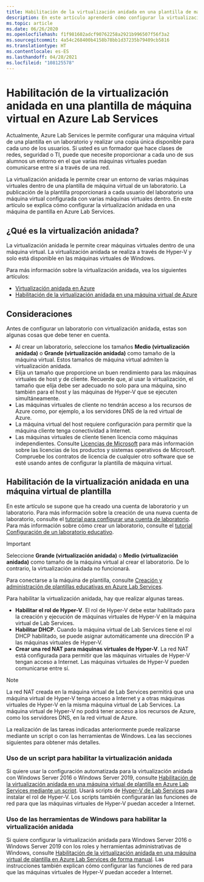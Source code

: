 ```yaml
---
title: Habilitación de la virtualización anidada en una plantilla de máquina virtual en Azure Lab Services | Microsoft Docs
description: En este artículo aprenderá cómo configurar la virtualización anidada en una máquina de plantilla en Azure Lab Services.
ms.topic: article
ms.date: 06/26/2020
ms.openlocfilehash: f1f981602adcf90762258a2921b996507f56f3a2
ms.sourcegitcommit: 4a54c268400b4158b78bb1d37235b79409cb5816
ms.translationtype: HT
ms.contentlocale: es-ES
ms.lasthandoff: 04/28/2021
ms.locfileid: "108125578"
---
```

# <a name="enable-nested-virtualization-on-a-template-virtual-machine-in-azure-lab-services"></a>Habilitación de la virtualización anidada en una plantilla de máquina virtual en Azure Lab Services

Actualmente, Azure Lab Services le permite configurar una máquina virtual de una plantilla en un laboratorio y realizar una copia única disponible para cada uno de los usuarios. Si usted es un formador que hace clases de redes, seguridad o TI, puede que necesite proporcionar a cada uno de sus alumnos un entorno en el que varias máquinas virtuales puedan comunicarse entre sí a través de una red.

La virtualización anidada le permite crear un entorno de varias máquinas virtuales dentro de una plantilla de máquina virtual de un laboratorio. La publicación de la plantilla proporcionará a cada usuario del laboratorio una máquina virtual configurada con varias máquinas virtuales dentro.  En este artículo se explica cómo configurar la virtualización anidada en una máquina de pantilla en Azure Lab Services.

## <a name="what-is-nested-virtualization"></a>¿Qué es la virtualización anidada?

La virtualización anidada le permite crear máquinas virtuales dentro de una máquina virtual. La virtualización anidada se realiza a través de Hyper-V y solo está disponible en las máquinas virtuales de Windows.

Para más información sobre la virtualización anidada, vea los siguientes artículos:

- [Virtualización anidada en Azure](https://azure.microsoft.com/blog/nested-virtualization-in-azure/)
- [Habilitación de la virtualización anidada en una máquina virtual de Azure](/virtualization/hyper-v-on-windows/user-guide/nested-virtualization)

## <a name="considerations"></a>Consideraciones

Antes de configurar un laboratorio con virtualización anidada, estas son algunas cosas que debe tener en cuenta.

- Al crear un laboratorio, seleccione los tamaños **Medio (virtualización anidada)** o **Grande (virtualización anidada)** como tamaño de la máquina virtual. Estos tamaños de máquina virtual admiten la virtualización anidada.
- Elija un tamaño que proporcione un buen rendimiento para las máquinas virtuales de host y de cliente.  Recuerde que, al usar la virtualización, el tamaño que elija debe ser adecuado no solo para una máquina, sino también para el host y las máquinas de Hyper-V que se ejecuten simultáneamente.
- Las máquinas virtuales de cliente no tendrán acceso a los recursos de Azure como, por ejemplo, a los servidores DNS de la red virtual de Azure.
- La máquina virtual del host requiere configuración para permitir que la máquina cliente tenga conectividad a Internet.
- Las máquinas virtuales de cliente tienen licencia como máquinas independientes. Consulte [Licencias de Microsoft](https://www.microsoft.com/licensing/default) para más información sobre las licencias de los productos y sistemas operativos de Microsoft. Compruebe los contratos de licencia de cualquier otro software que se esté usando antes de configurar la plantilla de máquina virtual.

## <a name="enable-nested-virtualization-on-a-template-vm"></a>Habilitación de la virtualización anidada en una máquina virtual de plantilla

En este artículo se supone que ha creado una cuenta de laboratorio y un laboratorio.  Para más información sobre la creación de una nueva cuenta de laboratorio, consulte el [tutorial para configurar una cuenta de laboratorio](tutorial-setup-lab-account.md). Para más información sobre cómo crear un laboratorio, consulte el [tutorial Configuración de un laboratorio educativo](tutorial-setup-classroom-lab.md).

>[!IMPORTANT]
>Seleccione **Grande (virtualización anidada)** o **Medio (virtualización anidada)** como tamaño de la máquina virtual al crear el laboratorio.  De lo contrario, la virtualización anidada no funcionará.  

Para conectarse a la máquina de plantilla, consulte [Creación y administración de plantillas educativas en Azure Lab Services](how-to-create-manage-template.md).

Para habilitar la virtualización anidada, hay que realizar algunas tareas.  

- **Habilitar el rol de Hyper-V**. El rol de Hyper-V debe estar habilitado para la creación y ejecución de máquinas virtuales de Hyper-V en la máquina virtual de Lab Services.
- **Habilitar DHCP**.  Cuando la máquina virtual de Lab Services tiene el rol DHCP habilitado, se puede asignar automáticamente una dirección IP a las máquinas virtuales de Hyper-V.
- **Crear una red NAT para máquinas virtuales de Hyper-V**.  La red NAT está configurada para permitir que las máquinas virtuales de Hyper-V tengan acceso a Internet.  Las máquinas virtuales de Hyper-V pueden comunicarse entre sí.

>[!NOTE]
>La red NAT creada en la máquina virtual de Lab Services permitirá que una máquina virtual de Hyper-V tenga acceso a Internet y a otras máquinas virtuales de Hyper-V en la misma máquina virtual de Lab Services.  La máquina virtual de Hyper-V no podrá tener acceso a los recursos de Azure, como los servidores DNS, en la red virtual de Azure.

La realización de las tareas indicadas anteriormente puede realizarse mediante un script o con las herramientas de Windows.  Lea las secciones siguientes para obtener más detalles.

### <a name="using-script-to-enable-nested-virtualization"></a>Uso de un script para habilitar la virtualización anidada

Si quiere usar la configuración automatizada para la virtualización anidada con Windows Server 2016 o Windows Server 2019, consulte [Habilitación de la virtualización anidada en una máquina virtual de plantilla en Azure Lab Services mediante un script](how-to-enable-nested-virtualization-template-vm-using-script.md). Usará scripts de [Hyper-V de Lab Services](https://github.com/Azure/azure-devtestlab/tree/master/samples/ClassroomLabs/Scripts/HyperV) para instalar el rol de Hyper-V.  Los scripts también configurarán las funciones de red para que las máquinas virtuales de Hyper-V puedan acceder a Internet.

### <a name="using-windows-tools-to-enable-nested-virtualization"></a>Uso de las herramientas de Windows para habilitar la virtualización anidada

Si quiere configurar la virtualización anidada para Windows Server 2016 o Windows Server 2019 con los roles y herramientas administrativas de Windows, consulte [Habilitación de la virtualización anidada en una máquina virtual de plantilla en Azure Lab Services de forma manual](how-to-enable-nested-virtualization-template-vm-ui.md).  Las instrucciones también explican cómo configurar las funciones de red para que las máquinas virtuales de Hyper-V puedan acceder a Internet.